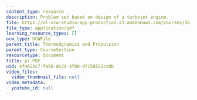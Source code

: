 ```yaml
---
content_type: resource
description: Problem set based on design of a turbojet engine.
file: https://ol-ocw-studio-app-production.s3.amazonaws.com/courses/16-01-unified-engineering-i-ii-iii-iv-fall-2005-spring-2006/4f4623c7fa56dc2d3f80d7158522cc8b_p7.PDF
file_type: application/pdf
learning_resource_types: []
ocw_type: OCWFile
parent_title: Thermodynamics and Propulsion
parent_type: CourseSection
resourcetype: Document
title: p7.PDF
uid: 4f4623c7-fa56-dc2d-3f80-d7158522cc8b
video_files:
  video_thumbnail_file: null
video_metadata:
  youtube_id: null
---
```

